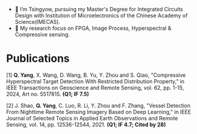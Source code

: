 - 👋 I’m Tsingyow, pursuing my Master's Degree for Integrated Circuits Design with Institution of Microelectronics of the Chinese Academy of Science(IMECAS).
- 👀 My research focus on FPGA, Image Process, Hyperspectral & Compressive sensing.


# Publications

[1] **Q. Yang**, X. Wang, D. Wang, B. Yu, Y. Zhou and S. Qiao, "Compressive Hyperspectral Target Detection With Restricted Distribution Property," in IEEE Transactions on Geoscience and Remote Sensing, vol. 62, pp. 1-15, 2024, Art no. 5517815. **(Q1; IF 7.5)**

[2] J. Shao, **Q. Yang**, C. Luo, R. Li, Y. Zhou and F. Zhang, "Vessel Detection From Nighttime Remote Sensing Imagery Based on Deep Learning," in IEEE Journal of Selected Topics in Applied Earth Observations and Remote Sensing, vol. 14, pp. 12536-12544, 2021. **(Q1; IF 4.7; Cited by 28)**

# 
<!---
nicyyyy/nicyyyy is a ✨ special ✨ repository because its `README.md` (this file) appears on your GitHub profile.
You can click the Preview link to take a look at your changes.
--->
